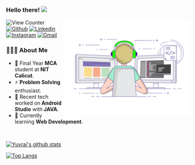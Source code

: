 <h3>Hello there! <img src="https://github.com/souvikguria98/souvikguria98/blob/master/Hi.gif" width="25"></h3>
<img align="right" alt="GIF" src="https://raw.githubusercontent.com/devSouvik/devSouvik/master/gif3.gif" width="350"/>

![View Counter](https://komarev.com/ghpvc/?username=yuvrajbedi)
[![Github](https://img.shields.io/badge/-Github-000?style=flat&logo=Github&logoColor=white)](https://github.com/yuvrajbedi)
[![Linkedin](https://img.shields.io/badge/-LinkedIn-blue?style=flat&logo=Linkedin&logoColor=white)](https://www.linkedin.com/in/yuvrajbedi/)
[![Instagram](https://img.shields.io/badge/-Instagram-c13584?style=flat&labelColor=c13584&logo=instagram&logoColor=white)](https://www.instagram.com/yuvraj_99/)
[![Gmail](https://img.shields.io/badge/-Gmail-c14438?style=flat&logo=Gmail&logoColor=white)](mailto:yuvrajbedi45@gmail.com)

<h3> 👨🏻‍💻 About Me </h3>

- 🔭 Final Year <strong>MCA</strong> student at <strong>NIT Calicut</strong>.
- ⚡ <strong>Problem Solving</strong> enthusiast.
- 👯 Recent tech worked on<strong> Android Studio</strong> with<strong> JAVA</strong>.
- 🌱 Currently learning <strong>Web Development</strong>.
<br>

[![Yuvraj's github stats](https://github-readme-stats.vercel.app/api?username=yuvrajbedi&card_width=500)](https://github.com/yuvrajbedi/github-readme-stats)

[![Top Langs](https://github-readme-stats.vercel.app/api/top-langs/?username=yuvrajbedi&layout=default&card_width=500)](https://github.com/yuvrajbedi/github-readme-stats)
